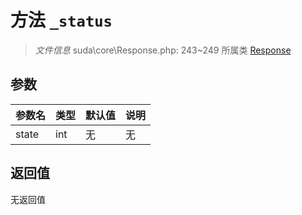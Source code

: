 # 方法 `_status`

> *文件信息* suda\core\Response.php: 243~249
> 所属类 [Response](../Response.md)




## 参数


| 参数名 | 类型 | 默认值 | 说明 |
|--------|-----|-------|-------|
| state |  int | 无 | 无 |



## 返回值

无返回值
